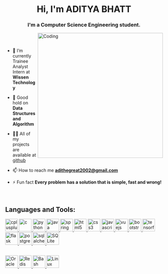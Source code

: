 <h1 align="center">Hi, I'm ADITYA BHATT</h1>
<h3 align="center">I'm a Computer Science Engineering student.</h3>

<img align="right" alt="Coding" width="400" src="https://images.squarespace-cdn.com/content/v1/5769fc401b631bab1addb2ab/1541580611624-TE64QGKRJG8SWAIUS7NS/ke17ZwdGBToddI8pDm48kPoswlzjSVMM-SxOp7CV59BZw-zPPgdn4jUwVcJE1ZvWQUxwkmyExglNqGp0IvTJZamWLI2zvYWH8K3-s_4yszcp2ryTI0HqTOaaUohrI8PI6FXy8c9PWtBlqAVlUS5izpdcIXDZqDYvprRqZ29Pw0o/coding-freak.gif" /> 
<br>
<br>

- 🔭 I’m currently Trainee Analyst Intern at **Wissen Technology**

- 🌱 Good hold on **Data Structures and Algorithm**

- 👨‍💻 All of my projects are available at [github](https://github.com/aditya-bhatt-coder)

- 📫 How to reach me **adithegreat2002@gmail.com**

- ⚡ Fun fact **Every problem has a solution that is simple, fast and wrong!**

<br>
<h2 align="left">Languages and Tools:</h2>
<p align="left"> 
  <a href="https://www.w3schools.com/cpp/" target="_blank" rel="noreferrer"> <img src="https://cdn.jsdelivr.net/gh/devicons/devicon/icons/cplusplus/cplusplus-original.svg" alt="cplusplus" width="40" height="40"/> </a>
  <a href="https://www.cprogramming.com/" target="_blank"> <img src="https://cdn.jsdelivr.net/gh/devicons/devicon/icons/c/c-original.svg" alt="c" width="40" height="40"/> </a>
  <a href="https://www.python.org" target="_blank"> <img src="https://cdn.jsdelivr.net/gh/devicons/devicon/icons/python/python-original.svg" alt="python" width="40" height="40"/> </a>
  <a href="https://www.java.com" target="_blank"> <img src="https://cdn.jsdelivr.net/gh/devicons/devicon/icons/java/java-original.svg" alt="java" width="40" height="40"/> </a>
  <a href="https://www.spring.com/" target="_blank"> <img src="https://cdn.jsdelivr.net/gh/devicons/devicon/icons/spring/spring-original.svg" alt="spring" width="40" height="40"/> </a>
  <a href="https://www.w3.org/html/" target="_blank"> <img src="https://cdn.jsdelivr.net/gh/devicons/devicon/icons/html5/html5-original.svg" alt="html5" width="40" height="40"/> </a>
  <a href="https://www.w3schools.com/css/" target="_blank"> <img src="https://cdn.jsdelivr.net/gh/devicons/devicon/icons/css3/css3-original.svg" alt="css3" width="40" height="40"/> </a>
  <a href="https://developer.mozilla.org/en-US/docs/Web/JavaScript" target="_blank"> <img src="https://cdn.jsdelivr.net/gh/devicons/devicon/icons/javascript/javascript-original.svg" alt="javascript" width="40" height="40"/> </a>
  <a href="https://vuejs.org/" target="_blank" rel="noreferrer"> <img src="https://cdn.jsdelivr.net/gh/devicons/devicon/icons/vuejs/vuejs-original.svg" alt="vuejs" width="40" height="40"/> </a>
  <a href="https://getbootstrap.com/" target="_blank"> <img src="https://cdn.jsdelivr.net/gh/devicons/devicon/icons/bootstrap/bootstrap-original.svg" alt="bootstrap" width="40" height="40"/> </a>
  <a href="https://www.tensorflow.org" target="_blank" rel="noreferrer"> <img src="https://cdn.jsdelivr.net/gh/devicons/devicon/icons/tensorflow/tensorflow-original.svg" alt="tensorflow" width="40" height="40"/> </a>
  <a href="https://flask.palletsprojects.com/en/2.2.x/" target="_blank" rel="noreferrer"> <img src="https://cdn.jsdelivr.net/gh/devicons/devicon/icons/flask/flask-original.svg" alt="flask" width="40" height="40"/> </a>
  <a href="https://www.postgresql.org" target="_blank" rel="noreferrer"> <img src="https://cdn.jsdelivr.net/gh/devicons/devicon/icons/postgresql/postgresql-original.svg" alt="postgresql" width="40" height="40"/> </a>
  <a href="https://www.sqlalchemy.org/" target="_blank" rel="noreferrer"> <img src="https://cdn.jsdelivr.net/gh/devicons/devicon/icons/sqlalchemy/sqlalchemy-original.svg" alt="sqlalchemy" width="40" height="40"/> </a>
  <a href="https://www.sqlite.org" target="_blank" rel="noreferrer"> <img src="https://cdn.jsdelivr.net/gh/devicons/devicon/icons/sqlite/sqlite-original.svg" alt="SQLite" width="40" height="40"/> </a> <br> <br> </p>
  <a href="https://www.oracle.com/in/" target="_blank" rel="noreferrer"> <img src="https://cdn.jsdelivr.net/gh/devicons/devicon/icons/oracle/oracle-original.svg" alt="Oracle" width="40" height="40"/> </a> 
  <a href="https://redis.io/" target="_blank" rel="noreferrer"> <img src="https://cdn.jsdelivr.net/gh/devicons/devicon/icons/redis/redis-original.svg" alt="Redis" width="40" height="40"/> </a> 
  <a href="https://www.gnu.org/software/bash/" target="_blank" rel="noreferrer"> <img src="https://cdn.jsdelivr.net/gh/devicons/devicon/icons/bash/bash-original.svg" alt="Bash" width="40" height="40"/> </a>
  <a href="https://www.linux.org/" target="_blank" rel="noreferrer"> <img src="https://cdn.jsdelivr.net/gh/devicons/devicon/icons/linux/linux-original.svg" alt="Linux" width="40" height="40"/> </a> 
  <br> 
  <br> 
</p>
